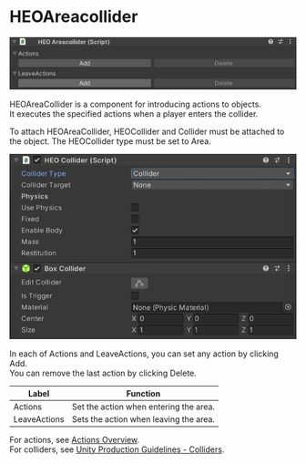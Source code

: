 # HEOAreacollider
![HEOAreacollider](img/HEOAreaCollider.jpg)

HEOAreaCollider is a component for introducing actions to objects. <br/>
It executes the specified actions when a player enters the collider.

To attach HEOAreaCollider, HEOCollider and Collider must be attached to the object.
The HEOCollider type must be set to Area.

![HEOCollider](img/HEOCollider.jpg)

In each of Actions and LeaveActions, you can set any action by clicking Add. <br/>
You can remove the last action by clicking Delete.

| Label | Function |
| ---- | ---- |
| Actions | Set the action when entering the area. |
| LeaveActions | Sets the action when leaving the area. |

For actions, see [Actions Overview](../Actions/ActionsOverview.md). <br>
For colliders, see [Unity Production Guidelines - Colliders](../WorldMakingGuide/UnityGuidelines.md).